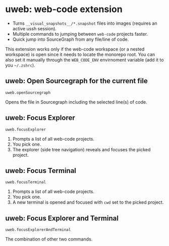 # uweb: web-code extension

- Turns `__visual_snapshots__/*.snapshot` files into images (requires an active ussh session).
- Multiple commands to jumping between `web-code` projects faster.
- Quick jump into SourceGraph from any file/line of code.

This extension works only if the web-code workspace (or a nested workspace) is open since it needs to locate the monorepo root. You can also set it manually through the `WEB_CODE_ENV` envirnoment variable (add it to you `~/.zshrc`).

## uweb: Open Sourcegraph for the current file

`uweb.openSourcegraph`

Opens the file in Sourcegraph including the selected line(s) of code.

## uweb: Focus Explorer

`uweb.focusExplorer`

1. Prompts a list of all web-code projects.
2. You pick one.
3. The explorer (side tree navigation) reveals and focuses the picked project.

## uweb: Focus Terminal

`uweb.focusTerminal`

1. Prompts a list of all web-code projects.
2. You pick one.
3. A new terminal is opened and focused with `cwd` set to the picked project.

## uweb: Focus Explorer and Terminal

`uweb.focusExplorerAndTerminal`

The combination of other two commands.
